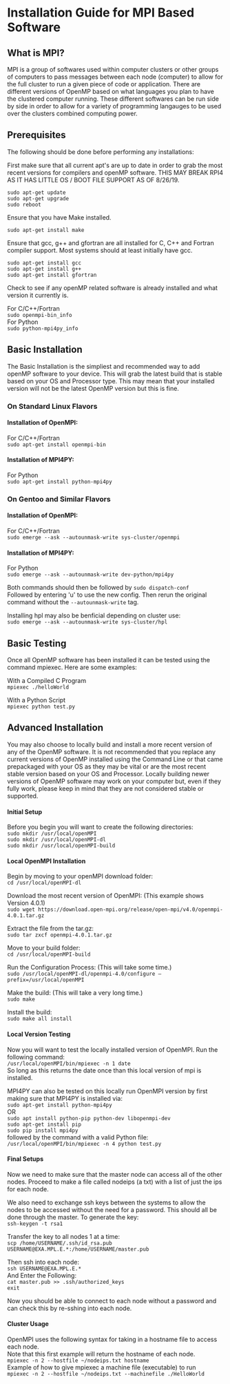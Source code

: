# Installation Guide for MPI Based Software

## What is MPI?

MPI is a group of softwares used within computer clusters or other groups of computers to pass messages between each node (computer) to allow for the full cluster to run a given piece of code or application. There are different versions of OpenMP based on what languages you plan to have the clustered computer running. These different softwares can be run side by side in order to allow for a variety of programming langauges to be used over the clusters combined computing power.

## Prerequisites

The following should be done before performing any installations:

First make sure that all current apt's are up to date in order to grab the most recent versions for compilers and openMP software.
THIS MAY BREAK RPI4 AS IT HAS LITTLE OS / BOOT FILE SUPPORT AS OF 8/26/19.

`sudo apt-get update` <br />
`sudo apt-get upgrade` <br />
`sudo reboot` <br />

Ensure that you have Make installed.

`sudo apt-get install make` <br />

Ensure that gcc, g++ and gfortran are all installed for C, C++ and Fortran compiler support. Most systems should at least initially have gcc.

`sudo apt-get install gcc` <br />
`sudo apt-get install g++` <br />
`sudo apt-get install gfortran` <br />

Check to see if any openMP related software is already installed and what version it currently is.

For C/C++/Fortran <br />
`sudo openmpi-bin_info` <br />
For Python <br />
`sudo python-mpi4py_info` <br />

## Basic Installation

The Basic Installation is the simpliest and recommended way to add openMP software to your device. This will grab the latest build that is stable based on your OS and Processor type. This may mean that your installed version will not be the latest OpenMP version but this is fine.

### On Standard Linux Flavors

#### Installation of OpenMPI:
For C/C++/Fortran <br />
`sudo apt-get install openmpi-bin` <br />

#### Installation of MPI4PY:
For Python <br />
`sudo apt-get install python-mpi4py` <br />

### On Gentoo and Similar Flavors

#### Installation of OpenMPI:
For C/C++/Fortran <br />
`sudo emerge --ask --autounmask-write sys-cluster/openmpi` <br />

#### Installation of MPI4PY:
For Python <br />
`sudo emerge --ask --autounmask-write dev-python/mpi4py` <br />

Both commands should then be followed by
`sudo dispatch-conf` <br />
Followed by entering 'u' to use the new config. Then rerun the original command without the `--autounmask-write` tag.

Installing hpl may also be benficial depending on cluster use: <br />
`sudo emerge --ask --autounmask-write sys-cluster/hpl` <br />

## Basic Testing

Once all OpenMP software has been installed it can be tested using the command mpiexec. Here are some examples:

With a Compiled C Program <br />
`mpiexec ./helloWorld`<br />

With a Python Script <br />
`mpiexec python test.py`<br />

## Advanced Installation

You may also choose to locally build and install a more recent version of any of the OpenMP software. It is not recommended that you replace any current versions of OpenMP installed using the Command Line or that came prepackaged with your OS as they may be vital or are the most recent stable version based on your OS and Processor. Locally building newer versions of OpenMP software may work on your computer but, even if they fully work, please keep in mind that they are not considered stable or supported.

#### Initial Setup

Before you begin you will want to create the following directories: <br />
`sudo mkdir /usr/local/openMPI` <br />
`sudo mkdir /usr/local/openMPI-dl` <br />
`sudo mkdir /usr/local/openMPI-build` <br />

#### Local OpenMPI Installation

Begin by moving to your openMPI download folder: <br />
`cd /usr/local/openMPI-dl` <br />

Download the most recent version of OpenMPI: (This example shows Version 4.0.1) <br />
`sudo wget https://download.open-mpi.org/release/open-mpi/v4.0/openmpi-4.0.1.tar.gz`<br />

Extract the file from the tar.gz: <br />
`sudo tar zxcf openmpi-4.0.1.tar.gz` <br />

Move to your build folder: <br />
`cd /usr/local/openMPI-build` <br />

Run the Configuration Process: (This will take some time.) <br />
`sudo /usr/local/openMPI-dl/openmpi-4.0/configure –prefix=/usr/local/openMPI` <br />

Make the build: (This will take a very long time.) <br />
`sudo make` <br />

Install the build: <br />
`sudo make all install`

#### Local Version Testing

Now you will want to test the locally installed version of OpenMPI. 
Run the following command: <br />
`/usr/local/openMPI/bin/mpiexec -n 1 date` <br />
So long as this returns the date once than this local version of mpi is installed.

MPI4PY can also be tested on this locally run OpenMPI version by first making sure that MPI4PY is installed via: <br />
`sudo apt-get install python-mpi4py` <br />
OR <br />
`sudo apt install python-pip python-dev libopenmpi-dev`<br />
`sudo apt-get install pip` <br />
`sudo pip install mpi4py` <br />
followed by the command with a valid Python file: <br />
`/usr/local/openMPI/bin/mpiexec -n 4 python test.py` <br />

#### Final Setups

Now we need to make sure that the master node can access all of the other nodes.
Proceed to make a file called nodeips (a txt) with a list of just the ips for each node.

We also need to exchange ssh keys between the systems to allow the nodes to be accessed without the need for a password.
This should all be done through the master.
To generate the key: <br />
`ssh-keygen -t rsa1` <br />

Transfer the key to all nodes 1 at a time: <br />
`scp /home/USERNAME/.ssh/id_rsa.pub USERNAME@EXA.MPL.E.*:/home/USERNAME/master.pub` <br />

Then ssh into each node: <br />
`ssh USERNAME@EXA.MPL.E.*` <br />
And Enter the Following: <br />
`cat master.pub >> .ssh/authorized_keys` <br />
`exit` <br />

Now you should be able to connect to each node without a password and can check this by re-sshing into each node.

#### Cluster Usage

OpenMPI uses the following syntax for taking in a hostname file to access each node. <br />
Note that this first example will return the hostname of each node. <br />
`mpiexec -n 2 --hostfile ~/nodeips.txt hostname` <br />
Example of how to give mpiexec a machine file (executable) to run <br />
`mpiexec -n 2 --hostfile ~/nodeips.txt --machinefile ./HelloWorld`<br />
